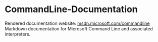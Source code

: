 # CommandLine-Documentation

Rendered documentation website: [msdn.microsoft.com/commandline](https://msdn.microsoft.com/commandline) 
Markdown documentation for Microsoft Command Line and associated interpreters.
